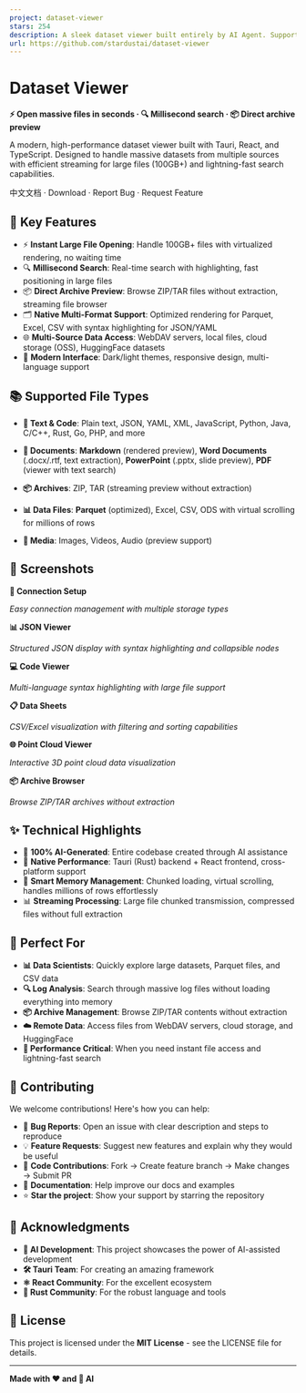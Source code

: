 ```yaml
---
project: dataset-viewer
stars: 254
description: A sleek dataset viewer built entirely by AI Agent. Supports streaming large files from WebDAV, S3, Local or Hugging Face.
url: https://github.com/stardustai/dataset-viewer
---
```


Dataset Viewer
==============

**⚡ Open massive files in seconds · 🔍 Millisecond search · 📦 Direct archive preview**

A modern, high-performance dataset viewer built with Tauri, React, and TypeScript. Designed to handle massive datasets from multiple sources with efficient streaming for large files (100GB+) and lightning-fast search capabilities.

中文文档 · Download · Report Bug · Request Feature

🚀 Key Features
---------------

-   ⚡ **Instant Large File Opening**: Handle 100GB+ files with virtualized rendering, no waiting time
-   🔍 **Millisecond Search**: Real-time search with highlighting, fast positioning in large files
-   📦 **Direct Archive Preview**: Browse ZIP/TAR files without extraction, streaming file browser
-   🗂️ **Native Multi-Format Support**: Optimized rendering for Parquet, Excel, CSV with syntax highlighting for JSON/YAML
-   🌐 **Multi-Source Data Access**: WebDAV servers, local files, cloud storage (OSS), HuggingFace datasets
-   🎨 **Modern Interface**: Dark/light themes, responsive design, multi-language support

📚 Supported File Types
-----------------------

-   **📄 Text & Code**: Plain text, JSON, YAML, XML, JavaScript, Python, Java, C/C++, Rust, Go, PHP, and more
    
-   **📝 Documents**: **Markdown** (rendered preview), **Word Documents** (.docx/.rtf, text extraction), **PowerPoint** (.pptx, slide preview), **PDF** (viewer with text search)
    
-   **📦 Archives**: ZIP, TAR (streaming preview without extraction)
    
-   **📊 Data Files**: **Parquet** (optimized), Excel, CSV, ODS with virtual scrolling for millions of rows
    
-   **📱 Media**: Images, Videos, Audio (preview support)
    

📸 Screenshots
--------------

**🔗 Connection Setup**  
  
_Easy connection management with multiple storage types_

**📊 JSON Viewer**  
  
_Structured JSON display with syntax highlighting and collapsible nodes_

**💻 Code Viewer**  
  
_Multi-language syntax highlighting with large file support_

**📋 Data Sheets**  
  
_CSV/Excel visualization with filtering and sorting capabilities_

**🌐 Point Cloud Viewer**  
  
_Interactive 3D point cloud data visualization_

**📦 Archive Browser**  
  
_Browse ZIP/TAR archives without extraction_

✨ Technical Highlights
----------------------

-   🤖 **100% AI-Generated**: Entire codebase created through AI assistance
-   🚀 **Native Performance**: Tauri (Rust) backend + React frontend, cross-platform support
-   🧠 **Smart Memory Management**: Chunked loading, virtual scrolling, handles millions of rows effortlessly
-   📊 **Streaming Processing**: Large file chunked transmission, compressed files without full extraction

🎯 Perfect For
--------------

-   **📊 Data Scientists**: Quickly explore large datasets, Parquet files, and CSV data
-   **🔍 Log Analysis**: Search through massive log files without loading everything into memory
-   **📦 Archive Management**: Browse ZIP/TAR contents without extraction
-   **☁️ Remote Data**: Access files from WebDAV servers, cloud storage, and HuggingFace
-   **🚀 Performance Critical**: When you need instant file access and lightning-fast search

🤝 Contributing
---------------

We welcome contributions! Here's how you can help:

-   🐛 **Bug Reports**: Open an issue with clear description and steps to reproduce
-   💡 **Feature Requests**: Suggest new features and explain why they would be useful
-   🔧 **Code Contributions**: Fork → Create feature branch → Make changes → Submit PR
-   📖 **Documentation**: Help improve our docs and examples
-   ⭐ **Star the project**: Show your support by starring the repository

🙏 Acknowledgments
------------------

-   **🤖 AI Development**: This project showcases the power of AI-assisted development
-   **🛠 Tauri Team**: For creating an amazing framework
-   **⚛️ React Community**: For the excellent ecosystem
-   **🦀 Rust Community**: For the robust language and tools

📄 License
----------

This project is licensed under the **MIT License** - see the LICENSE file for details.

* * *

**Made with ❤️ and 🤖 AI**

